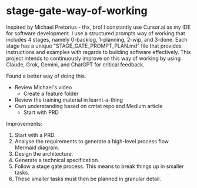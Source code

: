 # stage-gate-way-of-working
Inspired by Michael Pretorius - thx, bro!
I constantly use Cursor.ai as my IDE for software development. 
I use a structured prompts way of working that includes 4 stages, namely 0-backlog, 1-planning, 2-wip, and 3-done.
Each stage has a unique "STAGE_GATE_PROMPT_PLAN.md" file that provides instructions and examples with regards to building software effectively.
This project intends to continuously improve on this way of working by using Claude, Grok, Gemini, and ChatGPT for critical feedback.

Found a better way of doing this.
- Review Michael's video
    - Create a feature folder
- Review the training material in learnt-a-thing
- Own understanding based on cmtat repo and Medium article
    - Start with PRD

Improvements:
1. Start with a PRD.
2. Analyse the requirements to generate a high-level process flow Mermaid diagram.
3. Design the architecture.
4. Generate a technical specification.
5. Follow a stage gate process. This means to break things up in smaller tasks.
6. These smaller tasks must then be planned in granular detail.

